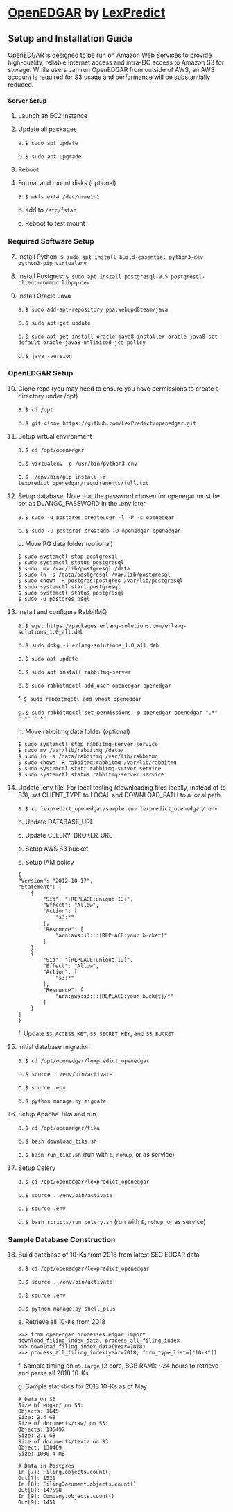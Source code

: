 # [OpenEDGAR](openedgar.io) by [LexPredict](https://lexpredict.com)
## Setup and Installation Guide

OpenEDGAR is designed to be run on Amazon Web Services to provide high-quality, reliable 
Internet access and intra-DC access to Amazon S3 for storage.  While users can run OpenEDGAR from outside of AWS, 
an AWS account is required for S3 usage and performance will be substantially reduced. 

#### Server Setup

1. Launch an EC2 instance

2. Update all packages

    a. `$ sudo apt update`
  
    b. `$ sudo apt upgrade`
  
5. Reboot
  
6. Format and mount disks (optional)

    a. `$ mkfs.ext4 /dev/nvme1n1`
    
    b. add to `/etc/fstab`
    
    c. Reboot to test mount


### Required Software Setup
7. Install Python: `$ sudo apt install build-essential python3-dev python3-pip virtualenv`

8. Install Postgres: `$ sudo apt install postgresql-9.5 postgresql-client-common libpq-dev`

9. Install Oracle Java

    a. `$ sudo add-apt-repository ppa:webupd8team/java`
    
    b. `$ sudo apt-get update`
    
    c. `$ sudo apt-get install oracle-java8-installer oracle-java8-set-default oracle-java8-unlimited-jce-policy`
    
    d. `$ java -version`


### OpenEDGAR Setup
10. Clone repo (you may need to ensure you have permissions to create a directory under /opt)

    a. `$ cd /opt`
    
    b. `$ git clone https://github.com/LexPredict/openedgar.git`

11. Setup virtual environment

    a. `$ cd /opt/openedgar`
    
    b. `$ virtualenv -p /usr/bin/python3 env`
    
    c. `$ ./env/bin/pip install -r lexpredict_openedgar/requirements/full.txt`
    
12. Setup database. Note that the password chosen for openegar must be set as DJANGO_PASSWORD in the .env later

    a. `$ sudo -u postgres createuser -l -P -s openedgar`
    
    b. `$ sudo -u postgres createdb -O openedgar openedgar`
    
    c. Move PG data folder (optional)
    ```
    $ sudo systemctl stop postgresql
    $ sudo systemctl status postgresql
    $ sudo  mv /var/lib/postgresql /data
    $ sudo ln -s /data/postgresql /var/lib/postgresql
    $ sudo chown -R postgres:postgres /var/lib/postgresql
    $ sudo systemctl start postgresql
    $ sudo systemctl status postgresql
    $ sudo -u postgres psql
    ```
    
13. Install and configure RabbitMQ

    a. `$ wget https://packages.erlang-solutions.com/erlang-solutions_1.0_all.deb`
    
    b. `$ sudo dpkg -i erlang-solutions_1.0_all.deb`
    
    c. `$ sudo apt update`
    
    d. `$ sudo apt install rabbitmq-server`
    
    e. `$ sudo rabbitmqctl add_user openedgar openedgar`
    
    f. `$ sudo rabbitmqctl add_vhost openedgar`
    
    g. `$ sudo rabbitmqctl set_permissions -p openedgar openedgar ".*" ".*" ".*"`

    h. Move rabbitmq data folder (optional)
    ```
    $ sudo systemctl stop rabbitmq-server.service
    $ sudo mv /var/lib/rabbitmq /data/
    $ sudo ln -s /data/rabbitmq /var/lib/rabbitmq
    $ sudo chown -R rabbitmq:rabbitmq /var/lib/rabbitmq
    $ sudo systemctl start rabbitmq-server.service
    $ sudo systemctl status rabbitmq-server.service
    ```

14. Update .env file. For local testing (downloading files locally, instead of to S3), set CLIENT_TYPE to LOCAL and DOWNLOAD_PATH to a local path

    a. `$ cp lexpredict_openedgar/sample.env lexpredict_openedgar/.env`
    
    b. Update DATABASE_URL
    
    c. Update CELERY_BROKER_URL
    
    d. Setup AWS S3 bucket
    
    e. Setup IAM policy
    ```
    {
    "Version": "2012-10-17",
    "Statement": [
        {
            "Sid": "[REPLACE:unique ID]",
            "Effect": "Allow",
            "Action": [
                "s3:*"
            ],
            "Resource": [
                "arn:aws:s3:::[REPLACE:your bucket]"
            ]
        },
        {
            "Sid": "[REPLACE:unique ID]",
            "Effect": "Allow",
            "Action": [
                "s3:*"
            ],
            "Resource": [
                "arn:aws:s3:::[REPLACE:your bucket]/*"
            ]
        }
    ]
    }
    ```
    
    f. Update `S3_ACCESS_KEY`, `S3_SECRET_KEY`, and `S3_BUCKET`
    
15. Initial database migration

    a. `$ cd /opt/openedgar/lexpredict_openedgar`
    
    b. `$ source ../env/bin/activate`
    
    c. `$ source .env`
    
    d. `$ python manage.py migrate`

16. Setup Apache Tika and run

    a. `$ cd /opt/openedgar/tika`
    
    b. `$ bash download_tika.sh`
    
    c. `$ bash run_tika.sh` (run with `&`, `nohup`, or as service)
    
17. Setup Celery

    a. `$ cd /opt/openedgar/lexpredict_openedgar`
    
    b. `$ source ../env/bin/activate`
    
    c. `$ source .env`
    
    d. `$ bash scripts/run_celery.sh` (run with `&`, `nohup`, or as service)


### Sample Database Construction

18. Build database of 10-Ks from 2018 from latest SEC EDGAR data

    a. `$ cd /opt/openedgar/lexpredict_openedgar`
    
    b. `$ source ../env/bin/activate`
    
    c. `$ source .env`
    
    d. `$ python manage.py shell_plus`
    
    e. Retrieve all 10-Ks from 2018
    ```
    >>> from openedgar.processes.edgar import download_filing_index_data, process_all_filing_index
    >>> download_filing_index_data(year=2018)
    >>> process_all_filing_index(year=2018, form_type_list=["10-K"])
    ```
    
    f. Sample timing on `m5.large` (2 core, 8GB RAM): ~24 hours to retrieve and parse all 2018 10-Ks
    
    g. Sample statistics for 2018 10-Ks as of May
    ```
    # Data on S3
    Size of edgar/ on S3:
    Objects: 1645
    Size: 2.4 GB
    Size of documents/raw/ on S3:
    Objects: 135497
    Size: 2.1 GB
    Size of documents/text/ on S3:
    Object: 130469
    Size: 1000.4 MB
    
    # Data in Postgres
    In [7]: Filing.objects.count()
    Out[7]: 1521
    In [8]: FilingDocument.objects.count()
    Out[8]: 147598
    In [9]: Company.objects.count()
    Out[9]: 1451
    ``` 

